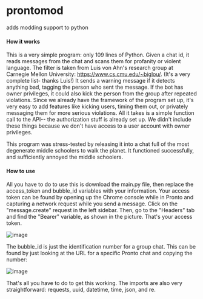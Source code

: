 # prontomod
adds modding support to python

#### How it works
This is a very simple program: only 109 lines of Python. Given a chat id, it reads messages from the chat and scans them for profanity or violent language. The filter is taken from Luis von Ahn's research group at Carnegie Mellon University: https://www.cs.cmu.edu/~biglou/. (It's a very complete list- thanks Luis!) It sends a warning message if it detects anything bad, tagging the person who sent the message. If the bot has owner privileges, it could also kick the person from the group after repeated violations. Since we already have the framework of the program set up, it's very easy to add features like kicking users, timing them out, or privately messaging them for more serious violations. All it takes is a simple function call to the API-- the authorization stuff is already set up. We didn't include these things because we don't have access to a user account with owner privileges.

This program was stress-tested by releasing it into a chat full of the most degenerate middle schoolers to walk the planet. It functioned successfully, and sufficiently annoyed the middle schoolers. 


#### How to use
All you have to do to use this is download the main.py file, then replace the access_token and bubble_id variables with your information. Your access token can be found by opening up the Chrome console while in Pronto and capturing a network request while you send a message. Click on the "message.create" request in the left sidebar. Then, go to the "Headers" tab and find the "Bearer" variable, as shown in the picture. That's your access token.

![image](https://github.com/user-attachments/assets/b74d50cb-97c6-442e-9fb2-a27369cf0b66)


The bubble_id is just the identification number for a group chat. This can be found by just looking at the URL for a specific Pronto chat and copying the number:

![image](https://github.com/user-attachments/assets/4c896671-a97d-498a-ac12-bd5c7f6310a9)

That's all you have to do to get this working. The imports are also very straightforward: requests, uuid, datetime, time, json, and re. 
